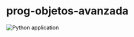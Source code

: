 # prog-objetos-avanzada
![Python application](https://github.com/kbrons/prog-objetos-avanzada/workflows/Python%20application/badge.svg)
